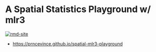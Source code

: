 # A Spatial Statistics Playground w/ mlr3

[![rmd-site](https://github.com/prncevince/spatial-mlr3-playground/actions/workflows/site.yaml/badge.svg)](https://github.com/prncevince/spatial-mlr3-playground/actions/workflows/site.yaml)

- https://prncevince.github.io/spatial-mlr3-playground 
